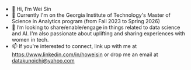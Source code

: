 - 👋 Hi, I’m Wei Sin
- 🌱 Currently I'm on the Georgia Institute of Technology's Master of Science in Analytics program (from Fall 2023 to Spring 2026)
- 💞️ I’m looking to share/enable/engage in things related to data science and AI. I'm also passionate about uplifting and sharing experiences with women in tech.
- 📫 If you're interested to connect, link up with me at https://www.linkedin.com/in/howeisin or drop me an email at datakunoichi@yahoo.com

<!---
datakunoichi/datakunoichi is a ✨ special ✨ repository because its `README.md` (this file) appears on your GitHub profile.
You can click the Preview link to take a look at your changes.
--->
